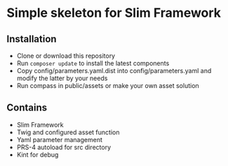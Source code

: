 # Simple skeleton for Slim Framework

## Installation

 - Clone or download this repository
 - Run `composer update` to install the latest components
 - Copy config/parameters.yaml.dist into config/parameters.yaml and modify the latter by your needs
 - Run compass in public/assets or make your own asset solution
 
## Contains

 - Slim Framework
 - Twig and configured asset function
 - Yaml parameter management
 - PRS-4 autoload for src directory
 - Kint for debug
